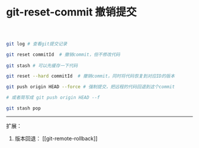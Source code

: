 # git-reset-commit 撤销提交

``` bash



git log # 查看git提交记录

git reset commitId  # 撤销commit，但不修改代码
  
git stash # 可以先缓存一下代码

git reset --hard commitId  # 撤销commit，同时将代码恢复到对应ID的版本

git push origin HEAD --force # 强制提交，把远程的代码回退到这个commit

# 或者简写成 git push origin HEAD --f

git stash pop

```

---

扩展：

1. 版本回退： [[git-remote-rollback]]